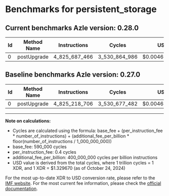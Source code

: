 # Benchmarks for persistent_storage

## Current benchmarks Azle version: 0.28.0

| Id  | Method Name | Instructions  | Cycles        | USD           | USD/Million Calls | Change                            |
| --- | ----------- | ------------- | ------------- | ------------- | ----------------- | --------------------------------- |
| 0   | postUpgrade | 4_825_687_466 | 3_530_864_986 | $0.0046948852 | $4_694.88         | <font color="red">+468_760</font> |

## Baseline benchmarks Azle version: 0.27.0

| Id  | Method Name | Instructions  | Cycles        | USD           | USD/Million Calls |
| --- | ----------- | ------------- | ------------- | ------------- | ----------------- |
| 0   | postUpgrade | 4_825_218_706 | 3_530_677_482 | $0.0046946359 | $4_694.63         |

---

**Note on calculations:**

- Cycles are calculated using the formula: base_fee + (per_instruction_fee \* number_of_instructions) + (additional_fee_per_billion \* floor(number_of_instructions / 1_000_000_000))
- base_fee: 590_000 cycles
- per_instruction_fee: 0.4 cycles
- additional_fee_per_billion: 400_000_000 cycles per billion instructions
- USD value is derived from the total cycles, where 1 trillion cycles = 1 XDR, and 1 XDR = $1.329670 (as of October 24, 2024)

For the most up-to-date XDR to USD conversion rate, please refer to the [IMF website](https://www.imf.org/external/np/fin/data/rms_sdrv.aspx).
For the most current fee information, please check the [official documentation](https://internetcomputer.org/docs/current/developer-docs/gas-cost#execution).
